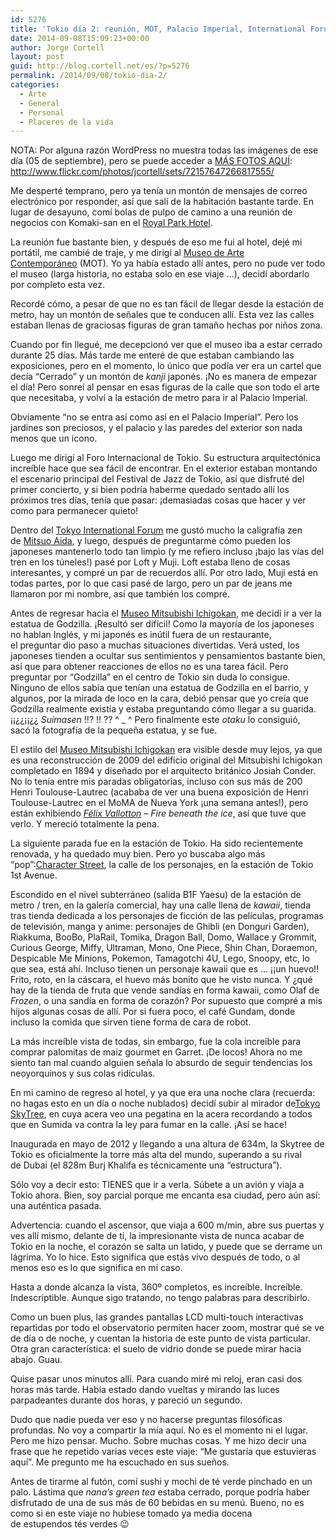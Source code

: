 ```yaml
---
id: 5276
title: 'Tokio día 2: reunión, MOT, Palacio Imperial, International Forum, Museo Mitsubishi Ichigokan, Estación de Tokio, Character Street, y SkyTree'
date: 2014-09-08T15:09:23+00:00
author: Jorge Cortell
layout: post
guid: http://blog.cortell.net/es/?p=5276
permalink: /2014/09/08/tokio-dia-2/
categories:
  - Arte
  - General
  - Personal
  - Placeres de la vida
---
```

NOTA: Por alguna razón WordPress no muestra todas las imágenes de ese día (05 de septiembre), pero se puede acceder a <a title="https://secure.flickr.com/photos/jcortell/sets/72157647266817555/" href="https://secure.flickr.com/photos/jcortell/sets/72157647266817555/" target="_blank">MÁS FOTOS AQUÍ</a>: <a title="Mi set en Flickr" href="http://www.flickr.com/photos/jcortell/sets/72157647266817555/" target="_blank">http://www.flickr.com/photos/jcortell/sets/72157647266817555/</a>

Me desperté temprano, pero ya tenía un montón de mensajes de correo electrónico por responder, así que salí de la habitación bastante tarde. En lugar de desayuno, comí bolas de pulpo de camino a una reunión de negocios con Komaki-san en el <a title="http://www.rph.co.jp/english/" href="http://www.rph.co.jp/english/" target="_blank">Royal Park Hotel</a>.

La reunión fue bastante bien, y después de eso me fui al hotel, dejé mi portátil, me cambié de traje, y me dirigí al <a title="http://www.mot-art-museum.jp/eng/" href="http://www.mot-art-museum.jp/eng/" target="_blank">Museo de Arte Contemporáneo</a> (MOT). Yo ya había estado allí antes, pero no pude ver todo el museo (larga historia, no estaba solo en ese viaje &#8230;), decidí abordarlo por completo esta vez.

Recordé cómo, a pesar de que no es tan fácil de llegar desde la estación de metro, hay un montón de señales que te conducen allí. Esta vez las calles estaban llenas de graciosas figuras de gran tamaño hechas por niños zona.

Cuando por fin llegué, me decepcionó ver que el museo iba a estar cerrado durante 25 días. Más tarde me enteré de que estaban cambiando las exposiciones, pero en el momento, lo único que podía ver era un cartel que decía &#8220;Cerrado&#8221; y un montón de _kanji_ japonés. ¡No es manera de empezar el día! Pero sonreí al pensar en esas figuras de la calle que son todo el arte que necesitaba, y volví a la estación de metro para ir al Palacio Imperial.

Obviamente &#8220;no se entra así como así en el Palacio Imperial&#8221;. Pero los jardines son preciosos, y el palacio y las paredes del exterior son nada menos que un icono.

Luego me dirigí al Foro Internacional de Tokio. Su estructura arquitectónica increíble hace que sea fácil de encontrar. En el exterior estaban montando el escenario principal del Festival de Jazz de Tokio, así que disfruté del primer concierto, y si bien podría haberme quedado sentado allí los próximos tres días, tenía que pasar: ¡demasiadas cosas que hacer y ver como para permanecer quieto!

Dentro del <a title="http://www.t-i-forum.co.jp/en/" href="http://www.t-i-forum.co.jp/en/" target="_blank">Tokyo International Forum</a> me gustó mucho la caligrafía zen de <a title="http://www.mitsuo.co.jp/museum/foreign/" href="http://www.mitsuo.co.jp/museum/foreign/" target="_blank">Mitsuo Aida</a>, y luego, después de preguntarme cómo pueden los japoneses mantenerlo todo tan limpio (y me refiero incluso ¡bajo las vías del tren en los túneles!) pasé por Loft y Muji. Loft estaba lleno de cosas interesantes, y compré un par de recuerdos allí. Por otro lado, Muji está en todas partes, por lo que casi pasé de largo, pero un par de jeans me llamaron por mi nombre, así que también los compré.

Antes de regresar hacia el <a title="http://mimt.jp/english/" href="http://mimt.jp/english/" target="_blank">Museo Mitsubishi Ichigokan</a>, me decidí ir a ver la estatua de Godzilla. ¡Resultó ser difícil! Como la mayoría de los japoneses no hablan Inglés, y mi japonés es inútil fuera de un restaurante, el preguntar dio paso a muchas situaciones divertidas. Verá usted, los japoneses tienden a ocultar sus sentimientos y pensamientos bastante bien, así que para obtener reacciones de ellos no es una tarea fácil. Pero preguntar por &#8220;Godzilla&#8221; en el centro de Tokio sin duda lo consigue. Ninguno de ellos sabía que tenían una estatua de Godzilla en el barrio, y algunos, por la mirada de loco en la cara, debió pensar que yo creía que Godzilla realmente existía y estaba preguntando cómo llegar a su guarida. ¡¡¿¿¡¡¿¿ _Suimasen_ !!? !! ?? ^ _ ^ Pero finalmente este _otaku_ lo consiguió, sacó la fotografía de la pequeña estatua, y se fue.

El estilo del <a title="http://mimt.jp/english/" href="http://mimt.jp/english/" target="_blank">Museo Mitsubishi Ichigokan</a> era visible desde muy lejos, ya que es una reconstrucción de 2009 del edificio original del Mitsubishi Ichigokan completado en 1894 y diseñado por el arquitecto británico Josiah Conder. No lo tenía entre mis paradas obligatorias, incluso con sus más de 200 Henri Toulouse-Lautrec (acababa de ver una buena exposición de Henri Toulouse-Lautrec en el MoMA de Nueva York ¡una semana antes!), pero están exhibiendo _<a title="http://mimt.jp/vallotton/" href="http://mimt.jp/vallotton/" target="_blank">Félix Vallotton</a> &#8211; Fire beneath the ice_, así que tuve que verlo. Y mereció totalmente la pena.

La siguiente parada fue en la estación de Tokio. Ha sido recientemente renovada, y ha quedado muy bien. Pero yo buscaba algo más &#8220;pop&#8221;:<a title="http://www.tokyoeki-1bangai.co.jp/pdf/floorMap_foreign.pdf" href="http://www.tokyoeki-1bangai.co.jp/pdf/floorMap_foreign.pdf" target="_blank">Character Street</a>, la calle de los personajes, en la estación de Tokio 1st Avenue.

Escondido en el nivel subterráneo (salida B1F Yaesu) de la estación de metro / tren, en la galería comercial, hay una calle llena de _kawaii_, tienda tras tienda dedicada a los personajes de ficción de las películas, programas de televisión, manga y anime: personajes de Ghibli (en Donguri Garden), Riakkuma, BooBo, PlaRail, Tomika, Dragon Ball, Domo, Wallace y Grommit, Curious George, Miffy, Ultraman, Mono, One Piece, Shin Chan, Doraemon, Despicable Me Minions, Pokemon, Tamagotchi 4U, Lego, Snoopy, etc, lo que sea, está ahí. Incluso tienen un personaje kawaii que es &#8230; ¡¡un huevo!! Frito, roto, en la cáscara, el huevo más bonito que he visto nunca. Y ¿qué hay de la tienda de fruta que vende sandías en forma kawaii, como Olaf de _Frozen_, o una sandía en forma de corazón? Por supuesto que compré a mis hijos algunas cosas de allí. Por si fuera poco, el café Gundam, donde incluso la comida que sirven tiene forma de cara de robot.

La más increíble vista de todas, sin embargo, fue la cola increíble para comprar palomitas de maíz gourmet en Garret. ¡De locos! Ahora no me siento tan mal cuando alguien señala lo absurdo de seguir tendencias los neoyorquinos y sus colas ridículas.

En mi camino de regreso al hotel, y ya que era una noche clara (recuerda: no hagas esto en un día o noche nublados) decidí subir al mirador de<a title="http://www.tokyo-skytree.jp/en/" href="http://www.tokyo-skytree.jp/en/" target="_blank">Tokyo SkyTree</a>, en cuya acera veo una pegatina en la acera recordando a todos que en Sumida va contra la ley para fumar en la calle. ¡Así se hace!

Inaugurada en mayo de 2012 y llegando a una altura de 634m, la Skytree de Tokio es oficialmente la torre más alta del mundo, superando a su rival de Dubai (el 828m Burj Khalifa es técnicamente una &#8220;estructura&#8221;).

Sólo voy a decir esto: TIENES que ir a verla. Súbete a un avión y viaja a Tokio ahora. Bien, soy parcial porque me encanta esa ciudad, pero aún así: una auténtica pasada.

Advertencia: cuando el ascensor, que viaja a 600 m/min, abre sus puertas y ves allí mismo, delante de ti, la impresionante vista de nunca acabar de Tokio en la noche, el corazón se salta un latido, y puede que se derrame un lágrima. Yo lo hice. Esto significa que estás vivo después de todo, o al menos eso es lo que significa en mi caso.

Hasta a donde alcanza la vista, 360º completos, es increíble. Increíble. Indescriptible. Aunque sigo tratando, no tengo palabras para describirlo.

Como un buen plus, las grandes pantallas LCD multi-touch interactivas repartidas por todo el observatorio permiten hacer zoom, mostrar qué se ve de día o de noche, y cuentan la historia de este punto de vista particular. Otra gran característica: el suelo de vidrio donde se puede mirar hacia abajo. Guau.

Quise pasar unos minutos allí. Para cuando miré mi reloj, eran casi dos horas más tarde. Había estado dando vueltas y mirando las luces parpadeantes durante dos horas, y pareció un segundo.

Dudo que nadie pueda ver eso y no hacerse preguntas filosóficas profundas. No voy a compartir la mía aquí. No es el momento ni el lugar. Pero me hizo pensar. Mucho. Sobre muchas cosas. Y me hizo decir una frase que he repetido varias veces este viaje: &#8220;Me gustaría que estuvieras aquí&#8221;. Me pregunto me ha escuchado en sus sueños.

Antes de tirarme al futón, comí sushi y mochi de té verde pinchado en un palo. Lástima que _nana’s green tea_ estaba cerrado, porque podría haber disfrutado de una de sus más de 60 bebidas en su menú. Bueno, no es como si en este viaje no hubiese tomado ya media docena de estupendos tés verdes 😉